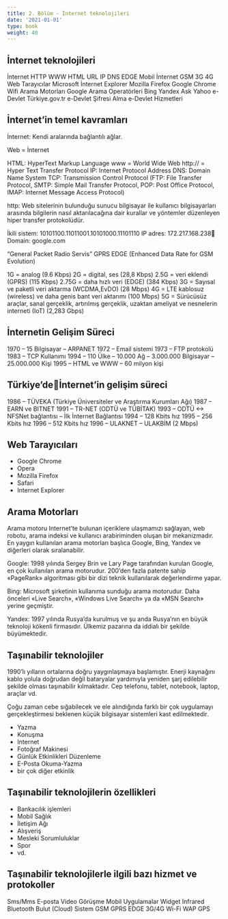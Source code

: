 ```yaml
---
title: 2. Bölüm - İnternet teknolojileri
date: '2021-01-01'
type: book
weight: 40
---
```



<!--more-->

## İnternet teknolojileri

İnternet
HTTP
WWW
HTML
URL
IP
DNS
EDGE
Mobil İnternet
GSM
3G
4G
Web Tarayıcılar
Microsoft İnternet Explorer
Mozilla Firefox
Google Chrome
Wifi
Arama Motorları
Google
Arama Operatörleri
Bing
Yandex
Ask
Yahoo
e-Devlet
Türkiye.gov.tr
e-Devlet Şifresi Alma
e-Devlet Hizmetleri


## İnternet’in temel kavramları

İnternet: Kendi aralarında bağlantılı ağlar. 

Web = İnternet 


HTML: HyperText Markup Language
www = World Wide Web
http:// = Hyper Text Transfer Protocol 
IP: Internet Protocol Address
DNS: Domain Name System 
TCP: Transmission Control Protocol (FTP: File Transfer Protocol,  SMTP: Simple Mail Transfer Protocol, POP: Post Office Protocol, IMAP: Internet Message Access Protocol)

http: Web sitelerinin bulunduğu sunucu bilgisayar ile kullanıcı bilgisayarları arasında bilgilerin nasıl aktarılacağına dair kurallar ve yöntemler düzenleyen hiper transfer protokolüdür. 


İkili sistem: 10101100.11011001.10101000.11101110 
IP adres: 172.217.168.238
Domain: google.com 

“General Packet Radio Servis” GPRS
EDGE (Enhanced Data Rate for GSM Evolution)

1G = analog (9.6 Kbps)
2G = digital, ses (28,8 Kbps)
2.5G = veri eklendi (GPRS) (115
Kbps)
2.75G = daha hızlı veri (EDGE)
(384 Kbps)
3G = Sayısal ve paketli veri
aktarma (WCDMA,EvDO) (28 Mbps)
4G = LTE kablosuz (wireless)
ve daha genis bant veri aktarımı (100 Mbps)
5G = Sürücüsüz araçlar, sanal gerçeklik, artırılmış gerçeklik, uzaktan ameliyat ve nesnelerin interneti (IoT) (2,283 Gbps)

## İnternetin Gelişim Süreci

1970 – 15 Bilgisayar – ARPANET 
1972 – Email sistemi 
1973 – FTP protokolü 
1983 – TCP Kullanımı 
1994 – 110 Ülke – 10.000 Ağ – 3.000.000 Bilgisayar – 25.000.000 Kişi 
1995 – HTML ve WWW – 60 milyon kişi 

## Türkiye’deİnternet’in gelişim süreci

1986 – TÜVEKA (Türkiye Üniversiteler ve Araştırma Kurumları Ağı) 
1987 – EARN ve BITNET 
1991 – TR-NET (ODTÜ ve TÜBİTAK)
1993 – ODTÜ <-> NFSNet bağlantısı – İlk İnternet Bağlantısı 
1994 – 128 Kbits hız
1995 – 256 Kbits hız
1996 – 512 Kbits hız
1996 – ULAKNET – ULAKBİM (2 Mbps) 

## Web Tarayıcıları

- Google Chrome
- Opera
- Mozilla Firefox 
- Safari
- Internet Explorer 

## Arama Motorları

Arama motoru Internet’te bulunan içeriklere ulaşmamızı sağlayan, web robotu, arama indeksi ve kullanıcı arabiriminden oluşan bir mekanizmadır.
En yaygın kullanılan arama motorları başlıca Google, Bing, Yandex ve diğerleri olarak sıralanabilir. 

Google: 
1998 yılında Sergey Brin ve Lary Page tarafından kurulan Google, en çok kullanılan arama motorudur. 200’den fazla patente sahip «PageRank» algoritması gibi bir dizi teknik kullanılarak değerlendirme yapar. 

Bing: 
Microsoft şirketinin kullanıma sunduğu arama motorudur. Daha önceleri «Live Search», «Windows Live Search» ya da «MSN Search» yerine geçmiştir. 

Yandex: 
1997 yılında Rusya’da kurulmuş ve şu anda Rusya’nın en büyük teknoloji kökenli firmasıdır.  Ülkemiz pazarına da iddialı bir şekilde büyümektedir. 

## Taşınabilir teknolojiler

1990’lı yılların ortalarına doğru yaygınlaşmaya başlamıştır.
Enerji kaynağını kablo yolula doğrudan değil bataryalar yardımıyla yeniden şarj edilebilir şekilde olması taşınabilir kılmaktadır. 
Cep telefonu, tablet, notebook, laptop, araçlar vd. 

Çoğu zaman cebe sığabilecek ve ele alındığında farklı bir çok uygulamayı gerçekleştirmesi beklenen küçük bilgisayar sistemleri kast edilmektedir. 
- Yazma 
- Konuşma
- Internet 
- Fotoğraf Makinesi 
- Günlük Etkinlikleri Düzenleme 
- E-Posta Okuma-Yazma
- bir çok diğer etkinlik

## Taşınabilir teknolojilerin özellikleri

- Bankacılık işlemleri 
- Mobil Sağlık
- İletişim Ağı 
- Alışveriş
- Mesleki Sorumluluklar
- Spor 
- vd. 

## Taşınabilir teknolojilerle ilgili bazı hizmet ve protokoller

Sms/Mms
E-posta 
Video Görüşme 
Mobil Uygulamalar
Widget 
Infrared 
Bluetooth
Bulut (Cloud) Sistem 
GSM 
GPRS 
EDGE 
3G/4G 
Wi-Fi 
WAP
GPS






